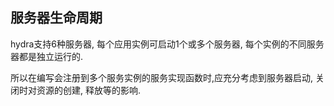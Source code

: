 ## 服务器生命周期

hydra支持6种服务器, 每个应用实例可启动1个或多个服务器, 每个实例的不同服务器都是独立运行的.

所以在编写会注册到多个服务实例的服务实现函数时,应充分考虑到服务器启动, 关闭时对资源的创建, 释放等的影响.



